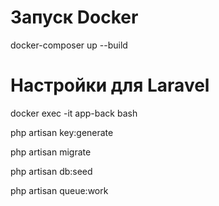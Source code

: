# Запуск Docker

docker-composer up --build

# Настройки для Laravel

docker exec -it app-back bash

php artisan key:generate

php artisan migrate

php artisan db:seed

php artisan queue:work